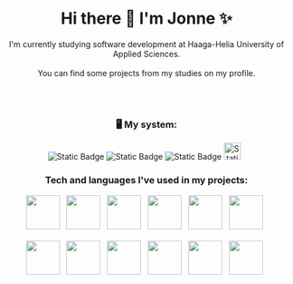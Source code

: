 <!--
**jonneaspinen/jonneaspinen** is a ✨ _special_ ✨ repository because its `README.md` (this file) appears on your GitHub profile.
-->

<h1 align="center">
  Hi there 👋 I'm Jonne ✨
</h1>

<p align="center">
  I'm currently studying software development at Haaga-Helia University of Applied Sciences.
  <br></br>
  You can find some projects from my studies on my profile.
</p>

<br></br>

<h3 align="center">
  🖥️ My system:
</h3>

<p align="center">
  <img alt="Static Badge" src="https://img.shields.io/badge/WINDOWS-%23038cfc?style=for-the-badge&logo=windows10&logoColor=white&labelColor=grey">
  <img alt="Static Badge" src="https://img.shields.io/badge/Ryzen_7_3700X-%23e37702?style=for-the-badge&logo=amd&logoColor=white&labelColor=grey">
  <img alt="Static Badge" src="https://img.shields.io/badge/RTX_2080_super-%2376b900?style=for-the-badge&logo=nvidia&logoColor=white&labelColor=grey">
  <img height=30 alt="Static Badge" src="https://img.shields.io/badge/RAM-32GB-lightgrey?style=for-the-badge&logoColor=white&labelColor=grey"> &nbsp;
</p>



  
<h3 align="center">
  Tech and languages I've used in my projects:
</h3>

<p align="center">
  <img width=60 src="https://skillicons.dev/icons?i=html" /> &nbsp;
  <img width=60 src="https://skillicons.dev/icons?i=css" /> &nbsp;
  <img width=60 src="https://skillicons.dev/icons?i=js" /> &nbsp;
  <img width=60 src="https://skillicons.dev/icons?i=nodejs" /> &nbsp;
  <img width=60 src="https://skillicons.dev/icons?i=react" /> &nbsp;
  <img width=60 src="https://skillicons.dev/icons?i=java" /> &nbsp;
    <br></br>
  <img width=60 src="https://skillicons.dev/icons?i=spring" /> &nbsp;
  <img width=60 src="https://skillicons.dev/icons?i=py" /> &nbsp;
  <img width=60 src="https://skillicons.dev/icons?i=sqlite" /> &nbsp;
  <img width=60 src="https://skillicons.dev/icons?i=postgresql" /> &nbsp;
  <img width=60 src="https://skillicons.dev/icons?i=firebase" /> &nbsp;
  <img width=60 src="https://skillicons.dev/icons?i=figma" /> &nbsp;
</p>
